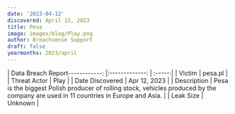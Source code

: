 ```yaml
---
date: '2023-04-12'
discovered: April 12, 2023
title: Pesa
image: images/blog/Play.png
author: Breachsense Support
draft: false
yearmonths: 2023/april
---
```


| Data Breach Report------------:     |:-------------:    | :-----:|
| Victim      | pesa.pl      | 
| Threat Actor      | Play      | 
| Date Discovered      | Apr 12, 2023      | 
| Description      | Pesa is the biggest Polish producer of rolling stock, vehicles produced by the company are used in 11 countries in Europe and Asia.      | 
| Leak Size      | Unknown      | 

